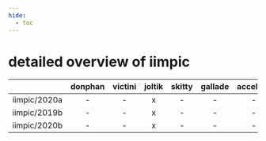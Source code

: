 ```yaml
---
hide:
  - toc
---
```


detailed overview of iimpic
===========================

| |donphan|victini|joltik|skitty|gallade|accelgor|swalot|doduo|
| :---: | :---: | :---: | :---: | :---: | :---: | :---: | :---: | :---: |
|iimpic/2020a|-|-|x|-|-|-|-|-|
|iimpic/2019b|-|-|x|-|-|-|-|-|
|iimpic/2020b|-|-|x|-|-|-|-|-|
